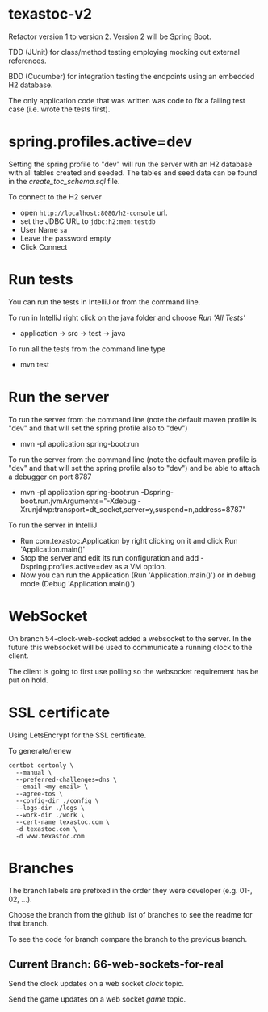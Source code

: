 # texastoc-v2
Refactor version 1 to version 2. Version 2 will be Spring Boot.

TDD (JUnit) for class/method testing employing mocking out external references.

BDD (Cucumber) for integration testing the endpoints using an embedded H2 database.

The only application code that was written was code to fix a failing test case (i.e. wrote the tests first).

# spring.profiles.active=dev
Setting the spring profile to "dev" will run the server with an H2 database with all tables created
and seeded. The tables and seed data can be found in the *create_toc_schema.sql* file.

To connect to the H2 server
* open `http://localhost:8080/h2-console` url.
* set the JDBC URL to `jdbc:h2:mem:testdb`
* User Name `sa`
* Leave the password empty
* Click Connect

# Run tests
You can run the tests in IntelliJ or from the command line.

To run in IntelliJ right click on the java folder and choose _Run 'All Tests'_
* application -> src -> test -> java

To run all the tests from the command line type
* mvn test

# Run the server
To run the server from the command line (note the default maven profile is "dev" and that will set the spring profile also to "dev")
* mvn -pl application spring-boot:run

To run the server from the command line (note the default maven profile is "dev" and that will set the spring profile also to "dev") and be able to attach a debugger on port 8787
* mvn -pl application spring-boot:run -Dspring-boot.run.jvmArguments="-Xdebug -Xrunjdwp:transport=dt_socket,server=y,suspend=n,address=8787"

To run the server in IntelliJ
* Run com.texastoc.Application by right clicking on it and click Run 'Application.main()'
* Stop the server and edit its run configuration and add -Dspring.profiles.active=dev as a VM option.
* Now you can run the Application (Run 'Application.main()') or in debug mode (Debug 'Application.main()')

# WebSocket
On branch 54-clock-web-socket added a websocket to the server. In the future this websocket
will be used to communicate a running clock to the client.

The client is going to first use polling so the websocket requirement has be put on hold.

# SSL certificate
Using LetsEncrypt for the SSL certificate.

To generate/renew

```
certbot certonly \
  --manual \
  --preferred-challenges=dns \
  --email <my email> \
  --agree-tos \
  --config-dir ./config \
  --logs-dir ./logs \
  --work-dir ./work \
  --cert-name texastoc.com \
  -d texastoc.com \
  -d www.texastoc.com
```

# Branches
The branch labels are prefixed in the order they were developer (e.g. 01-, 02, ...).

Choose the branch from the github list of branches to see the readme for that branch.

To see the code for branch compare the branch to the previous branch.

## Current Branch: 66-web-sockets-for-real
Send the clock updates on a web socket *clock* topic.

Send the game updates on a web socket *game* topic.
